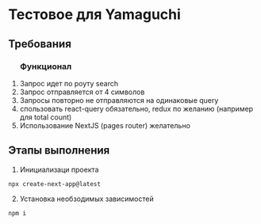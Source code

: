 # Тестовое для Yamaguchi

## Требования

<ol><h3>Функционал</h3>
    <li>Запрос идет по роуту search</li>
    <li>Запрос отправляется от 4 символов</li>
    <li>Запросы повторно не отправляются на одинаковые query</li>
    <li>спользовать react-query обязательно, redux по желанию (например для total count)</li>
    <li>Использование NextJS (pages router) желательно</li>
</ol>

## Этапы выполнения

1. Инициализаци проекта

```
npx create-next-app@latest
```

2. Установка необзодимых зависимостей

```
npm i 
```